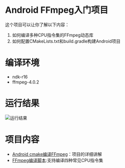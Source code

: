 # Android FFmpeg入门项目
这个项目可以让你了解以下内容：
1. 如何编译多种CPU指令集的FFmpeg动态库
2. 如何配置CMakeLists.txt和build.gradle构建Android项目
# 编译环境
- ndk-r16
- ffmpeg-4.0.2
# 运行结果
![运行结果](https://upload-images.jianshu.io/upload_images/1532904-e4c84ccb2edef526.gif?imageMogr2/auto-orient/strip%7CimageView2/2/w/322/format/webp)
# 项目内容
- [Android cmake编译FFmpeg](https://blog.csdn.net/u014630636/article/details/82949729)：项目的详细讲解
- [FFmpeg编译脚本](https://github.com/Hackergeek/TestFFmpeg/tree/master/buildScript/build.sh):支持编译四种常见CPU指令集

